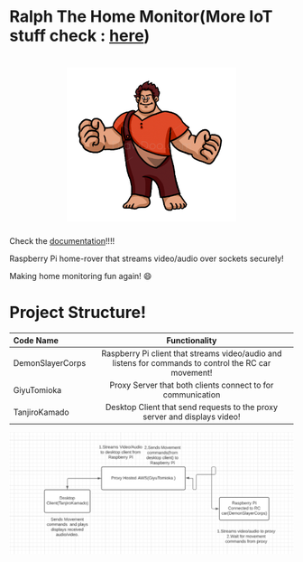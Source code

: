 # Ralph The Home Monitor(More IoT stuff check : [here](https://github.com/RonaldColyar/General-IoT))

<h1 align = "center"  > <img  width = "300px" src = "https://github.com/RonaldColyar/Ralph/blob/main/Documentation/Ralph.png" /> </h1>

Check the [documentation](https://github.com/RonaldColyar/Ralph/tree/main/Documentation)!!!!

Raspberry Pi home-rover that streams video/audio over sockets securely!

Making home monitoring fun again! 😄

# Project Structure!

| Code Name       | Functionality         |
| :-----------    | :-------------------: |
| DemonSlayerCorps| Raspberry Pi client that streams video/audio and  listens for commands to control the RC car movement!   |
| GiyuTomioka     | Proxy Server that both clients connect to for communication|
| TanjiroKamado   | Desktop Client that send requests to the proxy server and displays video!   |


<img src ="https://github.com/RonaldColyar/Ralph/blob/main/Diagram.png"/>



